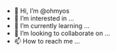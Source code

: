 - 👋 Hi, I’m @ohmyos
- 👀 I’m interested in ...
- 🌱 I’m currently learning ...
- 💞️ I’m looking to collaborate on ...
- 📫 How to reach me ...

<!---
ohmyos/ohmyos is a ✨ special ✨ repository because its `README.md` (this file) appears on your GitHub profile.
You can click the Preview link to take a look at your changes.
--->
